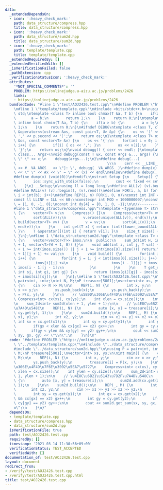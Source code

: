 ```yaml
---
data:
  _extendedDependsOn:
  - icon: ':heavy_check_mark:'
    path: data_structure/compress.hpp
    title: data_structure/compress.hpp
  - icon: ':heavy_check_mark:'
    path: data_structure/sum2d.hpp
    title: data_structure/sum2d.hpp
  - icon: ':heavy_check_mark:'
    path: template/template.cpp
    title: template/template.cpp
  _extendedRequiredBy: []
  _extendedVerifiedWith: []
  _isVerificationFailed: false
  _pathExtension: cpp
  _verificationStatusIcon: ':heavy_check_mark:'
  attributes:
    '*NOT_SPECIAL_COMMENTS*': ''
    PROBLEM: https://onlinejudge.u-aizu.ac.jp/problems/2426
    links:
    - https://onlinejudge.u-aizu.ac.jp/problems/2426
  bundledCode: "#line 1 \"test/AOJ2426.test.cpp\"\n#define PROBLEM \"https://onlinejudge.u-aizu.ac.jp/problems/2426\"\
    \n#line 1 \"template/template.cpp\"\n#include <bits/stdc++.h>\nusing namespace\
    \ std;\ntemplate <class T> inline bool chmax(T &a, T b) {\n    if(a < b) {\n \
    \       a = b;\n        return 1;\n    }\n    return 0;\n}\ntemplate <class T>\
    \ inline bool chmin(T &a, T b) {\n    if(a > b) {\n        a = b;\n        return\
    \ 1;\n    }\n    return 0;\n}\n#ifndef DEBUG\ntemplate <class T, class U>\nostream\
    \ &operator<<(ostream &os, const pair<T, U> &p) {\n    os << '(' << p.first <<\
    \ ',' << p.second << ')';\n    return os;\n}\ntemplate <class T> ostream &operator<<(ostream\
    \ &os, const vector<T> &v) {\n    os << '{';\n    for(int i = 0; i < (int)v.size();\
    \ i++) {\n        if(i) { os << ','; }\n        os << v[i];\n    }\n    os <<\
    \ '}';\n    return os;\n}\nvoid debugg() { cerr << endl; }\ntemplate <class T,\
    \ class... Args>\nvoid debugg(const T &x, const Args &... args) {\n    cerr <<\
    \ \" \" << x;\n    debugg(args...);\n}\n#define debug(...)                   \
    \                                          \\\n    cerr << __LINE__ << \" [\"\
    \ << #__VA_ARGS__ << \"]: \", debugg(__VA_ARGS__)\n#define dump(x) cerr << __LINE__\
    \ << \" \" << #x << \" = \" << (x) << endl\n#else\n#define debug(...) (void(0))\n\
    #define dump(x) (void(0))\n#endif\n\nstruct Setup {\n    Setup() {\n        cin.tie(0);\n\
    \        ios::sync_with_stdio(false);\n        cout << fixed << setprecision(15);\n\
    \    }\n} __Setup;\n\nusing ll = long long;\n#define ALL(v) (v).begin(), (v).end()\n\
    #define RALL(v) (v).rbegin(), (v).rend()\n#define FOR(i, a, b) for(int i = (a);\
    \ i < int(b); i++)\n#define REP(i, n) FOR(i, 0, n)\nconst int INF = 1 << 30;\n\
    const ll LLINF = 1LL << 60;\nconstexpr int MOD = 1000000007;\nconst int dx[4]\
    \ = {1, 0, -1, 0};\nconst int dy[4] = {0, 1, 0, -1};\n\n//-------------------------------------\n\
    #line 1 \"data_structure/compress.hpp\"\ntemplate <typename T> struct Compress\
    \ {\n    vector<T> v;\n    Compress() {}\n    Compress(vector<T> vv) : v(vv) {\n\
    \        sort(ALL(v));\n        v.erase(unique(ALL(v)), end(v));\n    }\n    void\
    \ build(vector<T> vv) {\n        v = vv;\n        sort(ALL(v));\n        v.erase(unique(ALL(v)),\
    \ end(v));\n    }\n    int get(T x) { return (int)(lower_bound(ALL(v), x) - v.begin());\
    \ }\n    T &operator[](int i) { return v[i]; }\n    size_t size() { return v.size();\
    \ }\n};\n#line 1 \"data_structure/sum2d.hpp\"\ntemplate <class T> class sum_2d\
    \ {\n    vector<vector<T>> imos;\n\n  public:\n    sum_2d(int H, int W) : imos(H\
    \ + 1, vector<T>(W + 1, 0)) {}\n    void add(int i, int j, T val) {\n        if(i\
    \ + 1 >= int(imos.size()) || j + 1 >= int(imos[0].size())) return;\n        imos[i\
    \ + 1][j + 1] += val;\n    }\n    void build() {\n        for(int i = 1; i < int(imos.size());\
    \ i++) {\n            for(int j = 1; j < int(imos[0].size()); j++) {\n       \
    \         imos[i][j] +=\n                    imos[i - 1][j] + imos[i][j - 1] -\
    \ imos[i - 1][j - 1];\n            }\n        }\n    }\n    T get_sum(int si,\
    \ int sj, int gi, int gj) {\n        return (imos[gi][gj] - imos[si][gj] - imos[gi][sj]\
    \ + imos[si][sj]);\n    }\n};\n#line 5 \"test/AOJ2426.test.cpp\"\n\nusing P =\
    \ pair<int, int>;\nint N, M;\nP treasure[5001];\nvector<int> xs, ys;\n\nint main()\
    \ {\n    cin >> N >> M;\n\n    REP(i, N) {\n        int x, y;\n        cin >>\
    \ x >> y;\n        xs.push_back(x);\n        ys.push_back(y);\n        treasure[i]\
    \ = P(x, y);\n    }\n\n    // \u5B9D\u306E\u4F4D\u7F6E\u3092\u5EA7\u5727\n   \
    \ Compress<int> cx(xs), cy(ys);\n    int xlen = cx.size();\n    int ylen = cy.size();\n\
    \n    sum_2d<int> sum2d(xlen + 1, ylen + 1);\n\n    // \u4E8C\u6B21\u5143\u7D2F\
    \u7A4D\u548C\n    REP(i, N) {\n        auto [x, y] = treasure[i];\n        sum2d.add(cx.get(x),\
    \ cy.get(y), 1);\n    }\n\n    sum2d.build();\n\n    REP(_, M) {\n        int\
    \ x1, y1;\n        int x2, y2;\n        cin >> x1 >> y1 >> x2 >> y2;\n       \
    \ int sx = cx.get(x1);\n        int sy = cy.get(y1);\n        int gx = cx.get(x2);\n\
    \        if(gx < xlen && cx[gx] == x2) gx++;\n        int gy = cy.get(y2);\n \
    \       if(gy < ylen && cy[gy] == y2) gy++;\n\n        cout << sum2d.get_sum(sx,\
    \ sy, gx, gy) << \"\\n\";\n    }\n}\n"
  code: "#define PROBLEM \"https://onlinejudge.u-aizu.ac.jp/problems/2426\"\n#include\
    \ \"../template/template.cpp\"\n#include \"../data_structure/compress.hpp\"\n\
    #include \"../data_structure/sum2d.hpp\"\n\nusing P = pair<int, int>;\nint N,\
    \ M;\nP treasure[5001];\nvector<int> xs, ys;\n\nint main() {\n    cin >> N >>\
    \ M;\n\n    REP(i, N) {\n        int x, y;\n        cin >> x >> y;\n        xs.push_back(x);\n\
    \        ys.push_back(y);\n        treasure[i] = P(x, y);\n    }\n\n    // \u5B9D\
    \u306E\u4F4D\u7F6E\u3092\u5EA7\u5727\n    Compress<int> cx(xs), cy(ys);\n    int\
    \ xlen = cx.size();\n    int ylen = cy.size();\n\n    sum_2d<int> sum2d(xlen +\
    \ 1, ylen + 1);\n\n    // \u4E8C\u6B21\u5143\u7D2F\u7A4D\u548C\n    REP(i, N)\
    \ {\n        auto [x, y] = treasure[i];\n        sum2d.add(cx.get(x), cy.get(y),\
    \ 1);\n    }\n\n    sum2d.build();\n\n    REP(_, M) {\n        int x1, y1;\n \
    \       int x2, y2;\n        cin >> x1 >> y1 >> x2 >> y2;\n        int sx = cx.get(x1);\n\
    \        int sy = cy.get(y1);\n        int gx = cx.get(x2);\n        if(gx < xlen\
    \ && cx[gx] == x2) gx++;\n        int gy = cy.get(y2);\n        if(gy < ylen &&\
    \ cy[gy] == y2) gy++;\n\n        cout << sum2d.get_sum(sx, sy, gx, gy) << \"\\\
    n\";\n    }\n}"
  dependsOn:
  - template/template.cpp
  - data_structure/compress.hpp
  - data_structure/sum2d.hpp
  isVerificationFile: true
  path: test/AOJ2426.test.cpp
  requiredBy: []
  timestamp: '2021-03-14 11:30:56+09:00'
  verificationStatus: TEST_ACCEPTED
  verifiedWith: []
documentation_of: test/AOJ2426.test.cpp
layout: document
redirect_from:
- /verify/test/AOJ2426.test.cpp
- /verify/test/AOJ2426.test.cpp.html
title: test/AOJ2426.test.cpp
---
```

